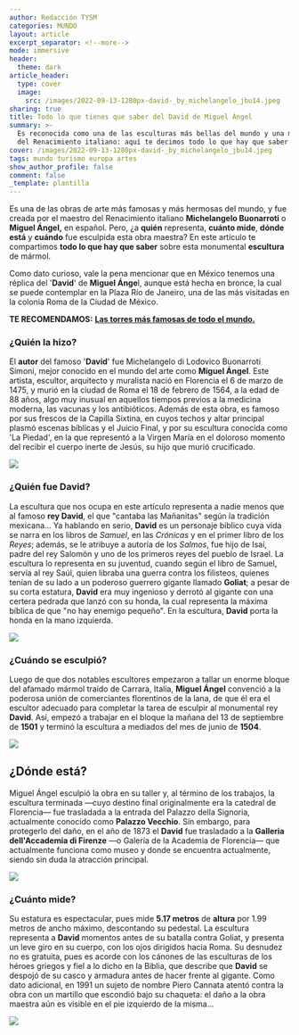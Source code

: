 ```yaml
---
author: Redacción TYSM
categories: MUNDO
layout: article
excerpt_separator: <!--more-->
mode: immersive
header:
  theme: dark
article_header:
  type: cover
  image:
    src: /images/2022-09-13-1280px-david-_by_michelangelo_jbu14.jpeg
sharing: true
title: Todo lo que tienes que saber del David de Miguel Ángel
summary: >-
  Es reconocida como una de las esculturas más bellas del mundo y una muestra
  del Renacimiento italiano: aquí te decimos todo lo que hay que saber
cover: /images/2022-09-13-1280px-david-_by_michelangelo_jbu14.jpeg
tags: mundo turismo europa artes
show_author_profile: false
comment: false
_template: plantilla
---
```







Es una de las obras de arte más famosas y más hermosas del mundo, y fue creada por el maestro del Renacimiento italiano **Michelangelo Buonarroti** o **Miguel Ángel,** en español. Pero, ¿a **quién** representa, **cuánto mide**, **dónde está** y **cuándo** fue esculpida esta obra maestra? En este artículo te compartimos **todo lo que hay que saber** sobre esta monumental **escultura** de mármol.

Como dato curioso, vale la pena mencionar que en México tenemos una réplica del '**David**' de **Miguel Ánge**l, aunque está hecha en bronce, la cual se puede contemplar en la Plaza Río de Janeiro, una de las más visitadas en la colonia Roma de la Ciudad de México.

**TE RECOMENDAMOS:** [**Las torres más famosas de todo el mundo.**](https://blog.tonoysumariachi.com/mundo/2022/07/28/las-torres-mas-famosas-de-todo-el-mundo.html)

### ¿Quién la hizo?

El **autor** del famoso '**David**' fue Michelangelo di Lodovico Buonarroti Simoni, mejor conocido en el mundo del arte como **Miguel Ángel**. Este artista, escultor, arquitecto y muralista nació en Florencia el 6 de marzo de 1475, y murió en la ciudad de Roma el 18 de febrero de 1564, a la edad de 88 años, algo muy inusual en aquellos tiempos previos a la medicina moderna, las vacunas y los antibióticos. Además de esta obra, es famoso por sus frescos de la Capilla Sixtina, en cuyos techos y altar principal plasmó escenas bíblicas y el Juicio Final, y por su escultura conocida como 'La Piedad', en la que representó a la Virgen María en el doloroso momento del recibir el cuerpo inerte de Jesús, su hijo que murió crucificado.

![](https://upload.wikimedia.org/wikipedia/commons/thumb/0/02/Michelangelo_Daniele_da_Volterra_%28dettaglio%29.jpg/884px-Michelangelo_Daniele_da_Volterra_%28dettaglio%29.jpg)

### ¿Quién fue David?

La escultura que nos ocupa en este artículo representa a nadie menos que al famoso **rey David**, el que "cantaba las Mañanitas" según la tradición mexicana… Ya hablando en serio, **David** es un personaje bíblico cuya vida se narra en los libros de _Samuel_, en las _Crónicas_ y en el primer libro de los _Reyes_; además, se le atribuye a autoría de los _Salmos_, fue hijo de Isaí, padre del rey Salomón y uno de los primeros reyes del pueblo de Israel. La escultura lo representa en su juventud, cuando según el libro de Samuel, servía al rey Saúl, quien libraba una guerra contra los filisteos, quienes tenían de su lado a un poderoso guerrero gigante llamado **Goliat**; a pesar de su corta estatura, **David** era muy ingenioso y derrotó al gigante con una certera pedrada que lanzó con su honda, la cual representa la máxima bíblica de que "no hay enemigo pequeño". En la escultura, **David** porta la honda en la mano izquierda.

![](https://upload.wikimedia.org/wikipedia/commons/thumb/6/67/%27David%27_by_Michelangelo_Fir_JBU035.jpg/1024px-%27David%27_by_Michelangelo_Fir_JBU035.jpg)

### ¿Cuándo se esculpió?

Luego de que dos notables escultores empezaron a tallar un enorme bloque del afamado mármol traído de Carrara, Italia, **Miguel Ángel** convenció a la poderosa unión de comerciantes florentinos de la lana, de que él era el escultor adecuado para completar la tarea de esculpir al monumental rey **David**. Así, empezó a trabajar en el bloque la mañana del 13 de septiembre de **1501** y terminó la escultura a mediados del mes de junio de **1504**.

![](https://upload.wikimedia.org/wikipedia/commons/thumb/d/d7/Michelangelo%27s_David.JPG/685px-Michelangelo%27s_David.JPG)

## ¿Dónde está?

Miguel Ángel esculpió la obra en su taller y, al término de los trabajos, la escultura terminada —cuyo destino final originalmente era la catedral de Florencia— fue trasladada a la entrada del Palazzo della Signoria, actualmente conocido como **Palazzo Vecchio**. Sin embargo, para protegerlo del daño, en el año de 1873 el **David** fue trasladado a la **Galleria dell'Accademia di Firenze** —o Galería de la Academia de Florencia— que actualmente funciona como museo y donde se encuentra actualmente, siendo sin duda la atracción principal.

![](https://upload.wikimedia.org/wikipedia/commons/3/37/David_by_Michelangelo_in_The_Gallery_of_the_Accademia_di_Belle_Arti.jpg)

### ¿Cuánto mide?

Su estatura es espectacular, pues mide **5.17 metros** de **altura** por 1.99 metros de ancho máximo, descontando su pedestal. La escultura representa a **David** momentos antes de su batalla contra Goliat, y presenta un leve giro en su cuerpo, con los ojos dirigidos hacia Roma. Su desnudez no es gratuita, pues es acorde con los cánones de las esculturas de los héroes griegos y fiel a lo dicho en la Biblia, que describe que **David** se despojó de su casco y armadura antes de hacer frente al gigante. Como dato adicional, en 1991 un sujeto de nombre Piero Cannata atentó contra la obra con un martillo que escondió bajo su chaqueta: el daño a la obra maestra aún es visible en el pie izquierdo de la misma…

![](https://upload.wikimedia.org/wikipedia/commons/thumb/7/76/%27David%27_by_Michelangelo_FI_Acca_JBS_100.jpg/1024px-%27David%27_by_Michelangelo_FI_Acca_JBS_100.jpg)
